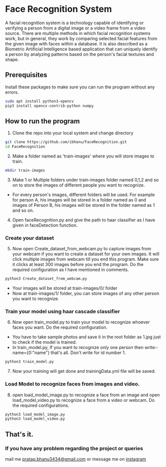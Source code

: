# Face Recognition System

A facial recognition system is a technology capable of identifying or verifying a person from a digital image or a video frame from a video source. There are multiple methods in which facial recognition systems work, but in general, they work by comparing selected facial features from the given image with faces within a database. It is also described as a Biometric Artificial Intelligence based application that can uniquely identify a person by analyzing patterns based on the person's facial textures and shape.

## Prerequisites

Install these packages to make sure you can run the program without any errors.

```bash
sudo apt install python3-opencv
pip3 install opencv-contrib-python numpy
```

## How to run the program
1. Clone the repo into your local system and change directory
```bash
git clone https://github.com/ibhanu/FaceRecognition.git
cd FaceRecognition
```
2. Make a folder named as 'train-images' where you will store images to train.
```bash
mkdir train-images
```
3. Make 1 or Multiple folders under train-images folder named 0,1,2 and so on to store the images of different people you want to recognize. 
- For every person's images, different folders will be used. For example for person A, his images will be stored in a folder named as 0
and images of Person B, his images will be stored in the folder named as 1 and so on.

4. Open faceRecognition.py and give the path to haar classifier as I have given in faceDetection function.
### Create your dataset
5. Now open Create_dataset_from_webcam.py to capture images from your webcam if you want to create a dataset for your own images. It will click multiple images from webcam till you end this program. 
Make sure it clicks at least 300 images before you end the program. Do the required configuration as I have mentioned in comments.
```bash
python3 Create_dataset_from_webcam.py
```
- Your images will be stored at train-images/0/ folder
- Now at train-images/1/ folder, you can store images of any other person you want to recognize.

### Train your model using haar cascade classifier
6. Now open train_model.py to train your model to recognize whoever faces you want. Do the required configuration.
- You have to take sample photos and save it in the root folder as 1.jpg just to check if the model is trained.
- In train_model.py, If you want to recognize only one person then write:- name={0:"name"} that's all. Don't write for id number 1.
```bash
python3 train_model.py
```
7. Now your training will get done and trainingData.yml file will be saved.

### Load Model to recognize faces from images and video.
8. open load_model_image.py to recognize a face from an image and open load_model_video.py to recognize a face from a video or webcam. Do the required configurations.
```bash
python3 load_model_image.py
python3 load_model_video.py
```
## That's it.

### If you have any problem regarding the project or queries 
mail me pratap.bhanu3434@gmail.com
or message me on [instagram](https//www.instagram.com/itsbhanupratap)
